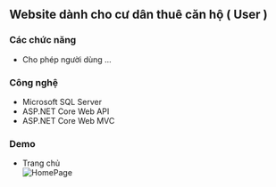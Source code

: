 ## Website dành cho cư dân thuê căn hộ ( User ) 


### Các chức năng

- Cho phép người dùng ...



### Công nghệ

- Microsoft SQL Server
- ASP.NET Core Web API
- ASP.NET Core Web MVC



### Demo
- Trang chủ <br>
![HomePage](https://github.com/user-attachments/assets/a9aafe61-0865-438c-817f-3e3c90f26208)


